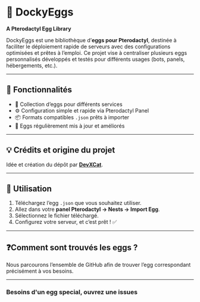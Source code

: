 # 🥚 DockyEggs

**A Pterodactyl Egg Library**

DockyEggs est une bibliothèque d’**eggs pour Pterodactyl**, destinée à faciliter le déploiement rapide de serveurs avec des configurations optimisées et prêtes à l’emploi.
Ce projet vise à centraliser plusieurs eggs personnalisés développés et testés pour différents usages (bots, panels, hébergements, etc.).

---

## 🚀 Fonctionnalités

* 🧩 Collection d’eggs pour différents services
* ⚙️ Configuration simple et rapide via Pterodactyl Panel
* 📦 Formats compatibles `.json` prêts à importer
* 🔧 Eggs régulièrement mis à jour et améliorés

---

## 💡 Crédits et origine du projet

Idée et création du dépôt par **[DevXCat](https://github.com/DevXCat)**.

---

## 🧠 Utilisation

1. Téléchargez l’egg `.json` que vous souhaitez utiliser.
2. Allez dans votre **panel Pterodactyl → Nests → Import Egg**.
3. Sélectionnez le fichier téléchargé.
4. Configurez votre serveur, et c’est prêt ! ✅

---

## ❓Comment sont trouvés les eggs ?

Nous parcourons l’ensemble de GitHub afin de trouver l’egg correspondant précisément à vos besoins.

---

### **Besoins d'un egg special, ouvrez une issues**
